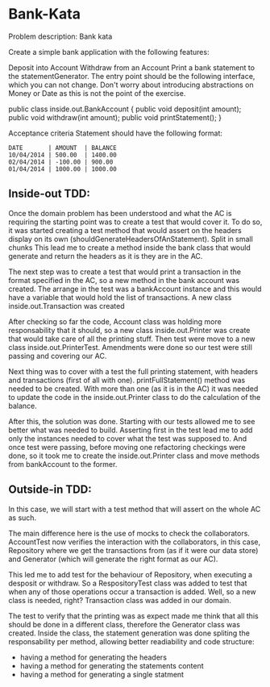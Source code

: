 # **Bank-Kata**

Problem description: Bank kata

Create a simple bank application with the following features:

Deposit into Account
Withdraw from an Account
Print a bank statement to the statementGenerator.
The entry point should be the following interface, which you can not change. Don't worry about introducing abstractions on Money or Date as this is not the point of the exercise.

public class inside.out.BankAccount {
    public void deposit(int amount);
    public void withdraw(int amount);
    public void printStatement();
}

Acceptance criteria Statement should have the following format:

    DATE       | AMOUNT  | BALANCE
    10/04/2014 | 500.00  | 1400.00
    02/04/2014 | -100.00 | 900.00
    01/04/2014 | 1000.00 | 1000.00


## **Inside-out TDD:**

Once the domain problem has been understood and what the AC is requiring the starting point
was to create a test that would cover it.
To do so, it was started creating a test method that would assert on the headers display on
its own (shouldGenerateHeadersOfAnStatement). Split in small chunks
This lead me to create a method inside the bank class that would generate and return
the headers as it is they are in the AC.

The next step was to create a test that would print a transaction in the format
specified in the AC, so a new method in the bank account was created. The
arrange in the test was a bankAccount instance and this would have a variable
that would hold the list of transactions. A new class inside.out.Transaction was created

After checking so far the code, Account class was holding more responsability
that it should, so a new class inside.out.Printer was create that would take care of
all the printing stuff. Then test were move to a new class inside.out.PrinterTest.
Amendments were done so our test were still passing and covering our AC.

Next thing was to cover with a test the full printing statement, with headers and
transactions (first of all with one). printFullStatement() method was needed to
be created. With more than one (as it is in the AC) it was needed to update
the code in the inside.out.Printer class to do the calculation of the balance.

After this, the solution was done. Starting with our tests allowed me to
see better what was needed to build. Asserting first in the test lead me
to add only the instances needed to cover what the test was supposed to.
And once test were passing, before moving one refactoring checkings were done,
so it took me to create the inside.out.Printer class and move methods from bankAccount to
the former.

## **Outside-in TDD:**

In this case, we will start with a test method that will assert on the
whole AC as such.

The main difference here is the use of mocks to check the collaborators.
AccountTest now verifies the interaction with the collaborators, in this case, Repository
where we get the transactions from (as if it were our data store) and Generator (which
will generate the right format as our AC).

This led me to add test for the behaviour of Repository, when executing a desposit or withdraw.
So a RespositoryTest class was added to test that when any of those operations occur a transaction
is added. Well, so a new class is needed, right? Transaction class was added in our domain.

The test to verify that the printing was as expect made me think that all this should be done in a different
class, therefore the Generator class was created.
Inside the class, the statement generation was done spliting the responsability per method, allowing better
readiability and code structure:
- having a method for generating the headers
- having a method for generating the statements content
- having a method for generating a single statment 

